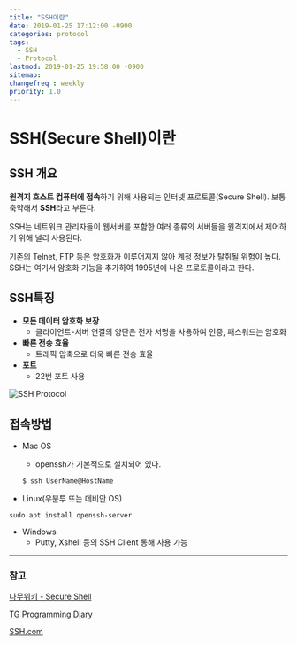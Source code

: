 ```yaml
---
title: "SSH이란"
date: 2019-01-25 17:12:00 -0900
categories: protocol
tags: 
  - SSH
  - Protocol
lastmod: 2019-01-25 19:58:00 -0900
sitemap:
changefreq : weekly
priority: 1.0
---
```


# SSH(Secure Shell)이란

## SSH 개요

**원격지 호스트 컴퓨터에 접속**하기 위해 사용되는 인터넷 프로토콜(Secure Shell). 보통 축약해서 **SSH**라고 부른다. 

SSH는 네트워크 관리자들이 웹서버를 포함한 여러 종류의 서버들을 원격지에서 제어하기 위해 널리 사용된다.

기존의 Telnet, FTP 등은 암호화가 이루어지지 않아 계정 정보가 탈취될 위험이 높다. SSH는 여기서 암호화 기능을 추가하여 1995년에 나온 프로토콜이라고 한다.

## SSH특징

* **모든 데이터 암호화 보장**
  * 클라이언트-서버 연결의 양단은 전자 서명을 사용하여 인증, 패스워드는 암호화
* **빠른 전송 효율**
  * 트래픽 압축으로 더욱 빠른 전송 효율
* **포트**
  * 22번 포트 사용

![SSH Protocol](https://www.ssh.com/s/how-does-ssh-protocol-work-920x272-SWKuhzNV.png)

## 접속방법

* Mac OS
  * openssh가 기본적으로 설치되어 있다.
  
  ```
  $ ssh UserName@HostName
  ```

* Linux(우분투 또는 데비안 OS)
  
```
sudo apt install openssh-server
```

* Windows
  * Putty, Xshell 등의 SSH Client 통해 사용 가능
 

---

### 참고

[나무위키 - Secure Shell](https://namu.wiki/w/Secure%20Shell)

[TG Programming Diary](https://tg0825.github.io/2018/04/07/ssh/) 

[SSH.com](https://www.ssh.com/ssh/)
